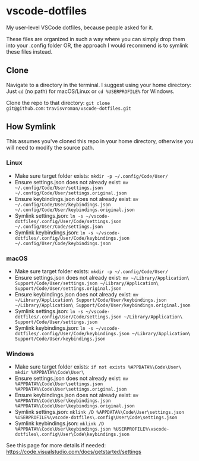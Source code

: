# vscode-dotfiles

My user-level VSCode dotfiles, because people asked for it.

These files are organized in such a way where you can simply drop them into your .config folder OR, the approach I would recommend is to symlink these files instead.

## Clone

Navigate to a directory in the terminal. I suggest using your home directory:
Just `cd` (no path) for macOS/Linux or `cd %USERPROFILE%` for Windows.

Clone the repo to that directory:
`git clone git@github.com:travisvroman/vscode-dotfiles.git`

## How Symlink

This assumes you've cloned this repo in your home directory, otherwise you will need to modify the source path.

### Linux

- Make sure target folder exists: `mkdir -p ~/.config/Code/User/`
- Ensure settings.json does not already exist: `mv ~/.config/Code/User/settings.json ~/.config/Code/User/settings.original.json`
- Ensure keybindings.json does not already exist: `mv ~/.config/Code/User/keybindings.json ~/.config/Code/User/keybindings.original.json`
- Symlink settings.json: `ln -s ~/vscode-dotfiles/.config/User/Code/settings.json ~/.config/User/Code/settings.json`
- Symlink keybindings.json: `ln -s ~/vscode-dotfiles/.config/User/Code/keybindings.json ~/.config/User/Code/keybindings.json`

### macOS

- Make sure target folder exists: `mkdir -p ~/.config/Code/User/`
- Ensure settings.json does not already exist: `mv ~/Library/Application\ Support/Code/User/settings.json ~/Library/Application\ Support/Code/User/settings.original.json`
- Ensure keybindings.json does not already exist: `mv ~/Library/Application\ Support/Code/User/keybindings.json ~/Library/Application\ Support/Code/User/keybindings.original.json`
- Symlink settings.json: `ln -s ~/vscode-dotfiles/.config/User/Code/settings.json ~/Library/Application\ Support/Code/User/settings.json`
- Symlink keybindings.json: `ln -s ~/vscode-dotfiles/.config/User/Code/keybindings.json ~/Library/Application\ Support/Code/User/keybindings.json`

### Windows

- Make sure target folder exists: `if not exists %APPDATA%\Code\User\ mkdir %APPDATA%\Code\User\`
- Ensure settings.json does not already exist: `mv %APPDATA%\Code\User\settings.json %APPDATA%\Code\User\settings.original.json`
- Ensure keybindings.json does not already exist: `mv %APPDATA%\Code\User\keybindings.json %APPDATA%\Code\User\keybindings.original.json`
- Symlink settings.json: `mklink /D %APPDATA%\Code\User\settings.json %USERPROFILE%\vscode-dotfiles\.config\User\Code\settings.json`
- Symlink keybindings.json: `mklink /D %APPDATA%\Code\User\keybindings.json %USERPROFILE%\vscode-dotfiles\.config\User\Code\keybindings.json`

See this page for more details if needed:
https://code.visualstudio.com/docs/getstarted/settings
